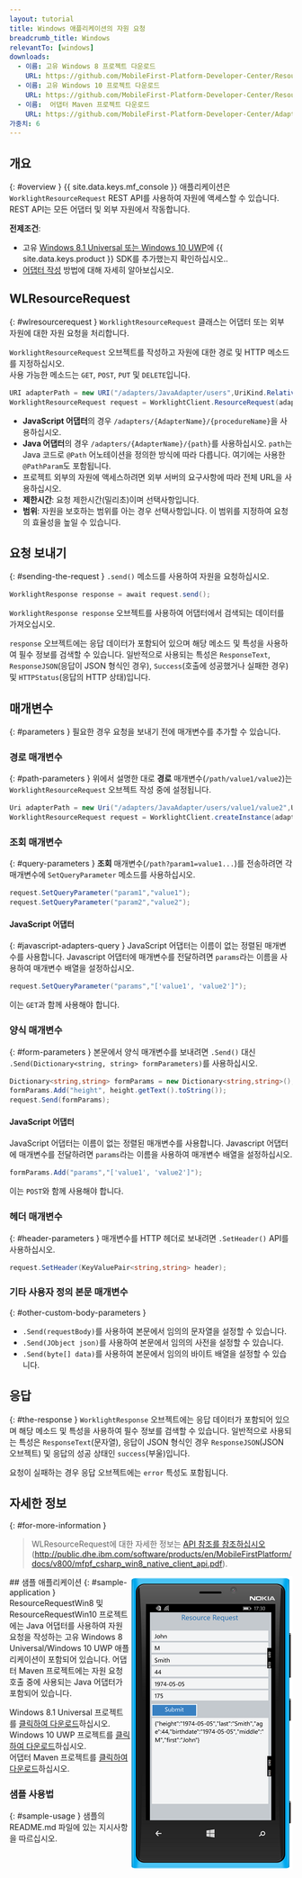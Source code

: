 ```yaml
---
layout: tutorial
title: Windows 애플리케이션의 자원 요청
breadcrumb_title: Windows
relevantTo: [windows]
downloads:
  - 이름: 고유 Windows 8 프로젝트 다운로드
    URL: https://github.com/MobileFirst-Platform-Developer-Center/ResourceRequestWin8/tree/release80
  - 이름: 고유 Windows 10 프로젝트 다운로드
    URL: https://github.com/MobileFirst-Platform-Developer-Center/ResourceRequestWin10/tree/release80
  - 이름:  어댑터 Maven 프로젝트 다운로드
    URL: https://github.com/MobileFirst-Platform-Developer-Center/Adapters/tree/release80
가중치: 6
---
```

<!-- NLS_CHARSET=UTF-8 -->
## 개요
{: #overview }
{{ site.data.keys.mf_console }} 애플리케이션은 `WorklightResourceRequest` REST API를 사용하여 자원에 액세스할 수 있습니다.   
REST API는 모든 어댑터 및 외부 자원에서 작동합니다. 

**전제조건**:

- 고유 [Windows 8.1 Universal 또는 Windows 10 UWP](../../../application-development/sdk/windows-8-10)에 {{ site.data.keys.product }} SDK를 추가했는지 확인하십시오..
- [어댑터 작성](../../../adapters/creating-adapters/) 방법에 대해 자세히 알아보십시오. 

## WLResourceRequest
{: #wlresourcerequest }
`WorklightResourceRequest` 클래스는 어댑터 또는 외부 자원에 대한 자원 요청을 처리합니다. 

`WorklightResourceRequest` 오브젝트를 작성하고 자원에 대한 경로 및 HTTP 메소드를 지정하십시오.   
사용 가능한 메소드는 `GET`, `POST`, `PUT` 및 `DELETE`입니다. 

```cs
URI adapterPath = new URI("/adapters/JavaAdapter/users",UriKind.Relative);
WorklightResourceRequest request = WorklightClient.ResourceRequest(adapterPath,"GET");
```

* **JavaScript 어댑터**의 경우 `/adapters/{AdapterName}/{procedureName}`을 사용하십시오. 
* **Java 어댑터**의 경우 `/adapters/{AdapterName}/{path}`를 사용하십시오. `path`는 Java 코드로 `@Path` 어노테이션을 정의한 방식에 따라 다릅니다. 여기에는 사용한 `@PathParam`도 포함됩니다. 
* 프로젝트 외부의 자원에 액세스하려면 외부 서버의 요구사항에 따라 전체 URL을 사용하십시오. 
* **제한시간**: 요청 제한시간(밀리초)이며 선택사항입니다. 
* **범위**: 자원을 보호하는 범위를 아는 경우 선택사항입니다. 이 범위를 지정하여 요청의 효율성을 높일 수 있습니다. 

## 요청 보내기
{: #sending-the-request }
`.send()` 메소드를 사용하여 자원을 요청하십시오. 

```cs
WorklightResponse response = await request.send();
```

`WorklightResponse response` 오브젝트를 사용하여 어댑터에서 검색되는 데이터를 가져오십시오. 

`response` 오브젝트에는 응답 데이터가 포함되어 있으며 해당 메소드 및 특성을 사용하여 필수 정보를 검색할 수 있습니다. 일반적으로 사용되는 특성은 `ResponseText`, `ResponseJSON`(응답이 JSON 형식인 경우), `Success`(호출에 성공했거나 실패한 경우) 및 `HTTPStatus`(응답의 HTTP 상태)입니다. 

## 매개변수
{: #parameters }
필요한 경우 요청을 보내기 전에 매개변수를 추가할 수 있습니다. 

### 경로 매개변수
{: #path-parameters }
위에서 설명한 대로 **경로** 매개변수(`/path/value1/value2`)는 `WorklightResourceRequest` 오브젝트 작성 중에 설정됩니다. 

```cs
Uri adapterPath = new Uri("/adapters/JavaAdapter/users/value1/value2",UriKind.Relative);
WorklightResourceRequest request = WorklightClient.createInstance(adapterPath,"GET");
```

### 조회 매개변수
{: #query-parameters }
**조회** 매개변수(`/path?param1=value1...`)를 전송하려면 각 매개변수에 `SetQueryParameter` 메소드를 사용하십시오. 

```cs
request.SetQueryParameter("param1","value1");
request.SetQueryParameter("param2","value2");
```

#### JavaScript 어댑터
{: #javascript-adapters-query }
JavaScript 어댑터는 이름이 없는 정렬된 매개변수를 사용합니다. Javascript 어댑터에 매개변수를 전달하려면 `params`라는 이름을 사용하여 매개변수 배열을 설정하십시오. 

```cs
request.SetQueryParameter("params","['value1', 'value2']");
```

이는 `GET`과 함께 사용해야 합니다. 

### 양식 매개변수
{: #form-parameters }
본문에서 양식 매개변수를 보내려면 `.Send()` 대신 `.Send(Dictionary<string, string> formParameters)`를 사용하십시오.   

```cs
Dictionary<string,string> formParams = new Dictionary<string,string>();
formParams.Add("height", height.getText().toString());
request.Send(formParams);
```   

#### JavaScript 어댑터
JavaScript 어댑터는 이름이 없는 정렬된 매개변수를 사용합니다. Javascript 어댑터에 매개변수를 전달하려면 `params`라는 이름을 사용하여 매개변수 배열을 설정하십시오. 

```cs
formParams.Add("params","['value1', 'value2']");
```

이는 `POST`와 함께 사용해야 합니다. 

### 헤더 매개변수
{: #header-parameters }
매개변수를 HTTP 헤더로 보내려면 `.SetHeader()` API를 사용하십시오. 

```cs
request.SetHeader(KeyValuePair<string,string> header);
```

### 기타 사용자 정의 본문 매개변수
{: #other-custom-body-parameters }
- `.Send(requestBody)`를 사용하여 본문에서 임의의 문자열을 설정할 수 있습니다. 
- `.Send(JObject json)`를 사용하여 본문에서 임의의 사전을 설정할 수 있습니다. 
- `.Send(byte[] data)`를 사용하여 본문에서 임의의 바이트 배열을 설정할 수 있습니다. 

## 응답
{: #the-response }
`WorklightResponse` 오브젝트에는 응답 데이터가 포함되어 있으며 해당 메소드 및 특성을 사용하여 필수 정보를 검색할 수 있습니다. 일반적으로 사용되는 특성은 `ResponseText`(문자열), 응답이 JSON 형식인 경우 `ResponseJSON`(JSON 오브젝트) 및 응답의 성공 상태인 `success`(부울)입니다. 

요청이 실패하는 경우 응답 오브젝트에는 `error` 특성도 포함됩니다. 

## 자세한 정보
{: #for-more-information }
> WLResourceRequest에 대한 자세한 정보는 [API 참조를 참조하십시오](http://public.dhe.ibm.com/software/products/en/MobileFirstPlatform/docs/v800/mfpf_csharp_win8_native_client_api.pdf)(http://public.dhe.ibm.com/software/products/en/MobileFirstPlatform/docs/v800/mfpf_csharp_win8_native_client_api.pdf).

<img alt="샘플 애플리케이션 이미지" src="resource-request-success-win8-10.png" style="float:right"/>
## 샘플 애플리케이션
{: #sample-application }
ResourceRequestWin8 및 ResourceRequestWin10 프로젝트에는 Java 어댑터를 사용하여 자원 요청을 작성하는 고유 Windows 8 Universal/Windows 10 UWP 애플리케이션이 포함되어 있습니다.   
어댑터 Maven 프로젝트에는 자원 요청 호출 중에 사용되는 Java 어댑터가 포함되어 있습니다. 

Windows 8.1 Universal 프로젝트를 [클릭하여 다운로드](https://github.com/MobileFirst-Platform-Developer-Center/ResourceRequestWin8/tree/release80)하십시오.   
Windows 10 UWP 프로젝트를 [클릭하여 다운로드](https://github.com/MobileFirst-Platform-Developer-Center/ResourceRequestWin10/tree/release80)하십시오.   
어댑터 Maven 프로젝트를 [클릭하여 다운로드](https://github.com/MobileFirst-Platform-Developer-Center/Adapters/tree/release80)하십시오. 

### 샘플 사용법
{: #sample-usage }
샘플의 README.md 파일에 있는 지시사항을 따르십시오. 
